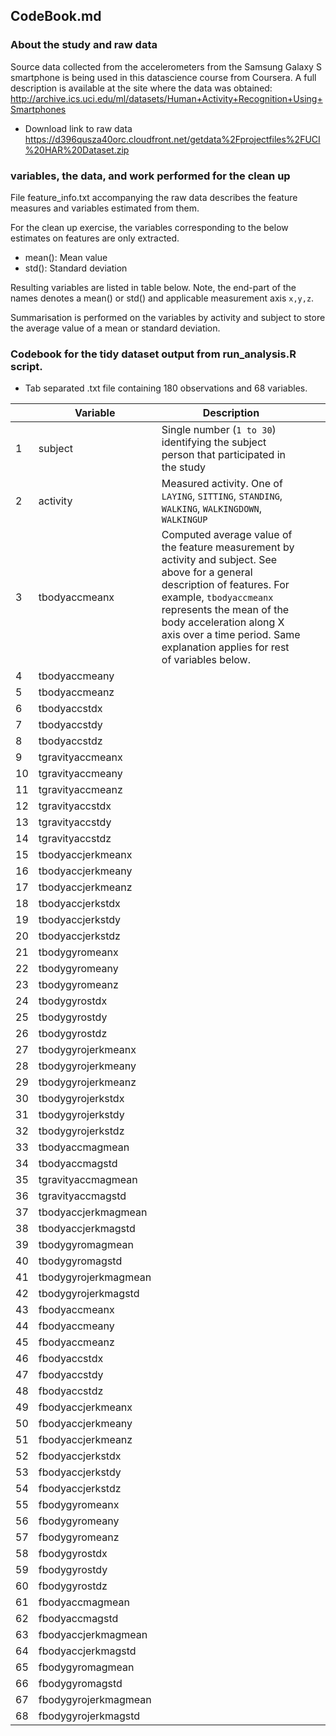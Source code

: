 ## CodeBook.md

### About the study and raw data
Source data collected from the accelerometers from the Samsung Galaxy S smartphone is being used in this datascience course from Coursera. A full description is available at the site where the data was obtained: 
http://archive.ics.uci.edu/ml/datasets/Human+Activity+Recognition+Using+Smartphones 

* Download link to raw data
https://d396qusza40orc.cloudfront.net/getdata%2Fprojectfiles%2FUCI%20HAR%20Dataset.zip 

 
###  variables, the data, and work performed for the clean up
File feature_info.txt accompanying the raw data describes the feature measures and variables estimated from them.

For the clean up exercise, the variables corresponding to the below estimates on features are only extracted.
* mean(): Mean value  
* std(): Standard deviation

Resulting variables are listed in table below. Note, the end-part of the names denotes a mean() or std() and applicable measurement axis `x,y,z`. 

Summarisation is performed on the variables by activity and subject to store the average value of a mean or standard deviation.

### Codebook for the tidy dataset output from run_analysis.R script.
* Tab separated .txt file containing 180 observations and 68 variables.

|    | Variable             | Description  |  |   |
|----|----------------------|-------|---|---|
| 1  | subject              | Single number (`1 to 30`) identifying the subject person that participated in the study|  |   |
| 2  | activity             | Measured activity. One of `LAYING`, `SITTING`, `STANDING`, `WALKING`, `WALKINGDOWN`, `WALKINGUP`  |   |   |
| 3  | tbodyaccmeanx        | Computed average value of the feature measurement by activity and subject. See above for a general description of features. For example, `tbodyaccmeanx` represents the mean of the body acceleration along X axis over a time period. Same explanation applies for rest of variables below.  |   |   |
| 4  | tbodyaccmeany        |    |   |   |
| 5  | tbodyaccmeanz        |    |   |   |
| 6  | tbodyaccstdx         |    |   |   |
| 7  | tbodyaccstdy         |    |   |   |
| 8  | tbodyaccstdz         |    |   |   |
| 9  | tgravityaccmeanx     |    |   |   |
| 10 | tgravityaccmeany     |    |   |   |
| 11 | tgravityaccmeanz     |    |   |   |
| 12 | tgravityaccstdx      |    |   |   |
| 13 | tgravityaccstdy      |    |   |   |
| 14 | tgravityaccstdz      |    |   |   |
| 15 | tbodyaccjerkmeanx    |    |   |   |
| 16 | tbodyaccjerkmeany    |    |   |   |
| 17 | tbodyaccjerkmeanz    |    |   |   |
| 18 | tbodyaccjerkstdx     |    |   |   |
| 19 | tbodyaccjerkstdy     |    |   |   |
| 20 | tbodyaccjerkstdz     |    |   |   |
| 21 | tbodygyromeanx       |    |   |   |
| 22 | tbodygyromeany       |    |   |   |
| 23 | tbodygyromeanz       |    |   |   |
| 24 | tbodygyrostdx        |    |   |   |
| 25 | tbodygyrostdy        |    |   |   |
| 26 | tbodygyrostdz        |    |   |   |
| 27 | tbodygyrojerkmeanx   |    |   |   |
| 28 | tbodygyrojerkmeany   |    |   |   |
| 29 | tbodygyrojerkmeanz   |    |   |   |
| 30 | tbodygyrojerkstdx    |    |   |   |
| 31 | tbodygyrojerkstdy    |    |   |   |
| 32 | tbodygyrojerkstdz    |    |   |   |
| 33 | tbodyaccmagmean      |    |   |   |
| 34 | tbodyaccmagstd       |    |   |   |
| 35 | tgravityaccmagmean   |    |   |   |
| 36 | tgravityaccmagstd    |    |   |   |
| 37 | tbodyaccjerkmagmean  |    |   |   |
| 38 | tbodyaccjerkmagstd   |    |   |   |
| 39 | tbodygyromagmean     |    |   |   |
| 40 | tbodygyromagstd      |    |   |   |
| 41 | tbodygyrojerkmagmean |    |   |   |
| 42 | tbodygyrojerkmagstd  |    |   |   |
| 43 | fbodyaccmeanx        |    |   |   |
| 44 | fbodyaccmeany        |    |   |   |
| 45 | fbodyaccmeanz        |    |   |   |
| 46 | fbodyaccstdx         |    |   |   |
| 47 | fbodyaccstdy         |    |   |   |
| 48 | fbodyaccstdz         |    |   |   |
| 49 | fbodyaccjerkmeanx    |    |   |   |
| 50 | fbodyaccjerkmeany    |    |   |   |
| 51 | fbodyaccjerkmeanz    |    |   |   |
| 52 | fbodyaccjerkstdx     |    |   |   |
| 53 | fbodyaccjerkstdy     |    |   |   |
| 54 | fbodyaccjerkstdz     |    |   |   |
| 55 | fbodygyromeanx       |    |   |   |
| 56 | fbodygyromeany       |    |   |   |
| 57 | fbodygyromeanz       |    |   |   |
| 58 | fbodygyrostdx        |    |   |   |
| 59 | fbodygyrostdy        |    |   |   |
| 60 | fbodygyrostdz        |    |   |   |
| 61 | fbodyaccmagmean      |    |   |   |
| 62 | fbodyaccmagstd       |    |   |   |
| 63 | fbodyaccjerkmagmean  |    |   |   |
| 64 | fbodyaccjerkmagstd   |    |   |   |
| 65 | fbodygyromagmean     |    |   |   |
| 66 | fbodygyromagstd      |    |   |   |
| 67 | fbodygyrojerkmagmean |    |   |   |
| 68 | fbodygyrojerkmagstd  |    |   |   |